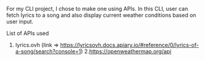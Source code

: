 For my CLI project, I chose to make one using APIs.
In this CLI, user can fetch lyrics to a song and
also display current weather conditions based on user input.


List of APIs used
1. lyrics.ovh
(link => https://lyricsovh.docs.apiary.io/#reference/0/lyrics-of-a-song/search?console=1)
2.https://openweathermap.org/api
